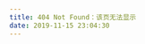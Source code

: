 ```yaml
---
title: 404 Not Found：该页无法显示
date: 2019-11-15 23:04:30
---
```


<script type="text/javascript" src="//www.qq.com/404/search_children.js" charset="utf-8" homePageUrl="<%- config.url %>" homePageName="回到我的主页"></script>
<!-- ---
title: 404 Not Found：该页无法显示
toc: false
comments: false
permalink: /404
---
<script type="text/javascript" src="//www.qq.com/404/search_children.js" charset="utf-8" homePageUrl="<%- config.url %>" homePageName="回到我的主页"></script>
 -->